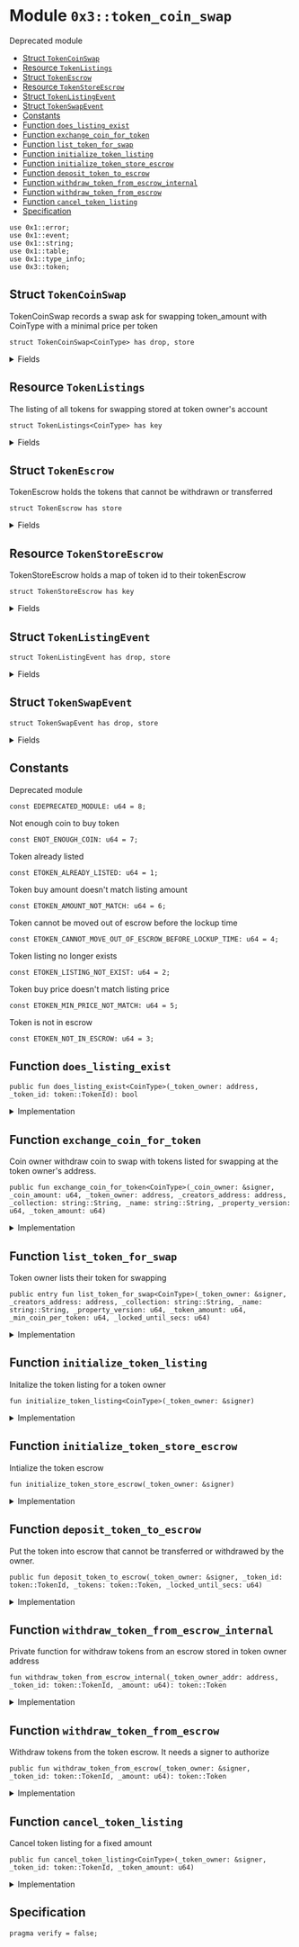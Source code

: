 
<a id="0x3_token_coin_swap"></a>

# Module `0x3::token_coin_swap`

Deprecated module


-  [Struct `TokenCoinSwap`](#0x3_token_coin_swap_TokenCoinSwap)
-  [Resource `TokenListings`](#0x3_token_coin_swap_TokenListings)
-  [Struct `TokenEscrow`](#0x3_token_coin_swap_TokenEscrow)
-  [Resource `TokenStoreEscrow`](#0x3_token_coin_swap_TokenStoreEscrow)
-  [Struct `TokenListingEvent`](#0x3_token_coin_swap_TokenListingEvent)
-  [Struct `TokenSwapEvent`](#0x3_token_coin_swap_TokenSwapEvent)
-  [Constants](#@Constants_0)
-  [Function `does_listing_exist`](#0x3_token_coin_swap_does_listing_exist)
-  [Function `exchange_coin_for_token`](#0x3_token_coin_swap_exchange_coin_for_token)
-  [Function `list_token_for_swap`](#0x3_token_coin_swap_list_token_for_swap)
-  [Function `initialize_token_listing`](#0x3_token_coin_swap_initialize_token_listing)
-  [Function `initialize_token_store_escrow`](#0x3_token_coin_swap_initialize_token_store_escrow)
-  [Function `deposit_token_to_escrow`](#0x3_token_coin_swap_deposit_token_to_escrow)
-  [Function `withdraw_token_from_escrow_internal`](#0x3_token_coin_swap_withdraw_token_from_escrow_internal)
-  [Function `withdraw_token_from_escrow`](#0x3_token_coin_swap_withdraw_token_from_escrow)
-  [Function `cancel_token_listing`](#0x3_token_coin_swap_cancel_token_listing)
-  [Specification](#@Specification_1)


<pre><code>use 0x1::error;
use 0x1::event;
use 0x1::string;
use 0x1::table;
use 0x1::type_info;
use 0x3::token;
</code></pre>



<a id="0x3_token_coin_swap_TokenCoinSwap"></a>

## Struct `TokenCoinSwap`

TokenCoinSwap records a swap ask for swapping token_amount with CoinType with a minimal price per token


<pre><code>struct TokenCoinSwap&lt;CoinType&gt; has drop, store
</code></pre>



<details>
<summary>Fields</summary>


<dl>
<dt>
<code>token_amount: u64</code>
</dt>
<dd>

</dd>
<dt>
<code>min_price_per_token: u64</code>
</dt>
<dd>

</dd>
</dl>


</details>

<a id="0x3_token_coin_swap_TokenListings"></a>

## Resource `TokenListings`

The listing of all tokens for swapping stored at token owner's account


<pre><code>struct TokenListings&lt;CoinType&gt; has key
</code></pre>



<details>
<summary>Fields</summary>


<dl>
<dt>
<code>listings: table::Table&lt;token::TokenId, token_coin_swap::TokenCoinSwap&lt;CoinType&gt;&gt;</code>
</dt>
<dd>

</dd>
<dt>
<code>listing_events: event::EventHandle&lt;token_coin_swap::TokenListingEvent&gt;</code>
</dt>
<dd>

</dd>
<dt>
<code>swap_events: event::EventHandle&lt;token_coin_swap::TokenSwapEvent&gt;</code>
</dt>
<dd>

</dd>
</dl>


</details>

<a id="0x3_token_coin_swap_TokenEscrow"></a>

## Struct `TokenEscrow`

TokenEscrow holds the tokens that cannot be withdrawn or transferred


<pre><code>struct TokenEscrow has store
</code></pre>



<details>
<summary>Fields</summary>


<dl>
<dt>
<code>token: token::Token</code>
</dt>
<dd>

</dd>
<dt>
<code>locked_until_secs: u64</code>
</dt>
<dd>

</dd>
</dl>


</details>

<a id="0x3_token_coin_swap_TokenStoreEscrow"></a>

## Resource `TokenStoreEscrow`

TokenStoreEscrow holds a map of token id to their tokenEscrow


<pre><code>struct TokenStoreEscrow has key
</code></pre>



<details>
<summary>Fields</summary>


<dl>
<dt>
<code>token_escrows: table::Table&lt;token::TokenId, token_coin_swap::TokenEscrow&gt;</code>
</dt>
<dd>

</dd>
</dl>


</details>

<a id="0x3_token_coin_swap_TokenListingEvent"></a>

## Struct `TokenListingEvent`



<pre><code>struct TokenListingEvent has drop, store
</code></pre>



<details>
<summary>Fields</summary>


<dl>
<dt>
<code>token_id: token::TokenId</code>
</dt>
<dd>

</dd>
<dt>
<code>amount: u64</code>
</dt>
<dd>

</dd>
<dt>
<code>min_price: u64</code>
</dt>
<dd>

</dd>
<dt>
<code>locked_until_secs: u64</code>
</dt>
<dd>

</dd>
<dt>
<code>coin_type_info: type_info::TypeInfo</code>
</dt>
<dd>

</dd>
</dl>


</details>

<a id="0x3_token_coin_swap_TokenSwapEvent"></a>

## Struct `TokenSwapEvent`



<pre><code>struct TokenSwapEvent has drop, store
</code></pre>



<details>
<summary>Fields</summary>


<dl>
<dt>
<code>token_id: token::TokenId</code>
</dt>
<dd>

</dd>
<dt>
<code>token_buyer: address</code>
</dt>
<dd>

</dd>
<dt>
<code>token_amount: u64</code>
</dt>
<dd>

</dd>
<dt>
<code>coin_amount: u64</code>
</dt>
<dd>

</dd>
<dt>
<code>coin_type_info: type_info::TypeInfo</code>
</dt>
<dd>

</dd>
</dl>


</details>

<a id="@Constants_0"></a>

## Constants


<a id="0x3_token_coin_swap_EDEPRECATED_MODULE"></a>

Deprecated module


<pre><code>const EDEPRECATED_MODULE: u64 &#61; 8;
</code></pre>



<a id="0x3_token_coin_swap_ENOT_ENOUGH_COIN"></a>

Not enough coin to buy token


<pre><code>const ENOT_ENOUGH_COIN: u64 &#61; 7;
</code></pre>



<a id="0x3_token_coin_swap_ETOKEN_ALREADY_LISTED"></a>

Token already listed


<pre><code>const ETOKEN_ALREADY_LISTED: u64 &#61; 1;
</code></pre>



<a id="0x3_token_coin_swap_ETOKEN_AMOUNT_NOT_MATCH"></a>

Token buy amount doesn't match listing amount


<pre><code>const ETOKEN_AMOUNT_NOT_MATCH: u64 &#61; 6;
</code></pre>



<a id="0x3_token_coin_swap_ETOKEN_CANNOT_MOVE_OUT_OF_ESCROW_BEFORE_LOCKUP_TIME"></a>

Token cannot be moved out of escrow before the lockup time


<pre><code>const ETOKEN_CANNOT_MOVE_OUT_OF_ESCROW_BEFORE_LOCKUP_TIME: u64 &#61; 4;
</code></pre>



<a id="0x3_token_coin_swap_ETOKEN_LISTING_NOT_EXIST"></a>

Token listing no longer exists


<pre><code>const ETOKEN_LISTING_NOT_EXIST: u64 &#61; 2;
</code></pre>



<a id="0x3_token_coin_swap_ETOKEN_MIN_PRICE_NOT_MATCH"></a>

Token buy price doesn't match listing price


<pre><code>const ETOKEN_MIN_PRICE_NOT_MATCH: u64 &#61; 5;
</code></pre>



<a id="0x3_token_coin_swap_ETOKEN_NOT_IN_ESCROW"></a>

Token is not in escrow


<pre><code>const ETOKEN_NOT_IN_ESCROW: u64 &#61; 3;
</code></pre>



<a id="0x3_token_coin_swap_does_listing_exist"></a>

## Function `does_listing_exist`



<pre><code>public fun does_listing_exist&lt;CoinType&gt;(_token_owner: address, _token_id: token::TokenId): bool
</code></pre>



<details>
<summary>Implementation</summary>


<pre><code>public fun does_listing_exist&lt;CoinType&gt;(
    _token_owner: address,
    _token_id: TokenId
): bool &#123;
    abort error::invalid_argument(EDEPRECATED_MODULE)
&#125;
</code></pre>



</details>

<a id="0x3_token_coin_swap_exchange_coin_for_token"></a>

## Function `exchange_coin_for_token`

Coin owner withdraw coin to swap with tokens listed for swapping at the token owner's address.


<pre><code>public fun exchange_coin_for_token&lt;CoinType&gt;(_coin_owner: &amp;signer, _coin_amount: u64, _token_owner: address, _creators_address: address, _collection: string::String, _name: string::String, _property_version: u64, _token_amount: u64)
</code></pre>



<details>
<summary>Implementation</summary>


<pre><code>public fun exchange_coin_for_token&lt;CoinType&gt;(
    _coin_owner: &amp;signer,
    _coin_amount: u64,
    _token_owner: address,
    _creators_address: address,
    _collection: String,
    _name: String,
    _property_version: u64,
    _token_amount: u64,
) &#123;
    abort error::invalid_argument(EDEPRECATED_MODULE)
&#125;
</code></pre>



</details>

<a id="0x3_token_coin_swap_list_token_for_swap"></a>

## Function `list_token_for_swap`

Token owner lists their token for swapping


<pre><code>public entry fun list_token_for_swap&lt;CoinType&gt;(_token_owner: &amp;signer, _creators_address: address, _collection: string::String, _name: string::String, _property_version: u64, _token_amount: u64, _min_coin_per_token: u64, _locked_until_secs: u64)
</code></pre>



<details>
<summary>Implementation</summary>


<pre><code>public entry fun list_token_for_swap&lt;CoinType&gt;(
    _token_owner: &amp;signer,
    _creators_address: address,
    _collection: String,
    _name: String,
    _property_version: u64,
    _token_amount: u64,
    _min_coin_per_token: u64,
    _locked_until_secs: u64
) &#123;
    abort error::invalid_argument(EDEPRECATED_MODULE)
&#125;
</code></pre>



</details>

<a id="0x3_token_coin_swap_initialize_token_listing"></a>

## Function `initialize_token_listing`

Initalize the token listing for a token owner


<pre><code>fun initialize_token_listing&lt;CoinType&gt;(_token_owner: &amp;signer)
</code></pre>



<details>
<summary>Implementation</summary>


<pre><code>fun initialize_token_listing&lt;CoinType&gt;(_token_owner: &amp;signer) &#123;
    abort error::invalid_argument(EDEPRECATED_MODULE)
&#125;
</code></pre>



</details>

<a id="0x3_token_coin_swap_initialize_token_store_escrow"></a>

## Function `initialize_token_store_escrow`

Intialize the token escrow


<pre><code>fun initialize_token_store_escrow(_token_owner: &amp;signer)
</code></pre>



<details>
<summary>Implementation</summary>


<pre><code>fun initialize_token_store_escrow(_token_owner: &amp;signer) &#123;
    abort error::invalid_argument(EDEPRECATED_MODULE)
&#125;
</code></pre>



</details>

<a id="0x3_token_coin_swap_deposit_token_to_escrow"></a>

## Function `deposit_token_to_escrow`

Put the token into escrow that cannot be transferred or withdrawed by the owner.


<pre><code>public fun deposit_token_to_escrow(_token_owner: &amp;signer, _token_id: token::TokenId, _tokens: token::Token, _locked_until_secs: u64)
</code></pre>



<details>
<summary>Implementation</summary>


<pre><code>public fun deposit_token_to_escrow(
    _token_owner: &amp;signer,
    _token_id: TokenId,
    _tokens: Token,
    _locked_until_secs: u64
) &#123;
    abort error::invalid_argument(EDEPRECATED_MODULE)
&#125;
</code></pre>



</details>

<a id="0x3_token_coin_swap_withdraw_token_from_escrow_internal"></a>

## Function `withdraw_token_from_escrow_internal`

Private function for withdraw tokens from an escrow stored in token owner address


<pre><code>fun withdraw_token_from_escrow_internal(_token_owner_addr: address, _token_id: token::TokenId, _amount: u64): token::Token
</code></pre>



<details>
<summary>Implementation</summary>


<pre><code>fun withdraw_token_from_escrow_internal(
    _token_owner_addr: address,
    _token_id: TokenId,
    _amount: u64
): Token &#123;
    abort error::invalid_argument(EDEPRECATED_MODULE)
&#125;
</code></pre>



</details>

<a id="0x3_token_coin_swap_withdraw_token_from_escrow"></a>

## Function `withdraw_token_from_escrow`

Withdraw tokens from the token escrow. It needs a signer to authorize


<pre><code>public fun withdraw_token_from_escrow(_token_owner: &amp;signer, _token_id: token::TokenId, _amount: u64): token::Token
</code></pre>



<details>
<summary>Implementation</summary>


<pre><code>public fun withdraw_token_from_escrow(
    _token_owner: &amp;signer,
    _token_id: TokenId,
    _amount: u64
): Token &#123;
    abort error::invalid_argument(EDEPRECATED_MODULE)
&#125;
</code></pre>



</details>

<a id="0x3_token_coin_swap_cancel_token_listing"></a>

## Function `cancel_token_listing`

Cancel token listing for a fixed amount


<pre><code>public fun cancel_token_listing&lt;CoinType&gt;(_token_owner: &amp;signer, _token_id: token::TokenId, _token_amount: u64)
</code></pre>



<details>
<summary>Implementation</summary>


<pre><code>public fun cancel_token_listing&lt;CoinType&gt;(
    _token_owner: &amp;signer,
    _token_id: TokenId,
    _token_amount: u64,
) &#123;
    abort error::invalid_argument(EDEPRECATED_MODULE)
&#125;
</code></pre>



</details>

<a id="@Specification_1"></a>

## Specification



<pre><code>pragma verify &#61; false;
</code></pre>


[move-book]: https://aptos.dev/move/book/SUMMARY
